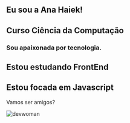 ## Eu sou a Ana Haiek!
## Curso Ciência da Computação
### Sou apaixonada por tecnologia.
## Estou estudando FrontEnd 
## Estou focada em Javascript 
Vamos ser amigos? 

![devwoman](https://github.com/anahaiek/anahaiek/assets/88678265/ac26dd4a-de77-453c-950d-1c68597cce2b)
